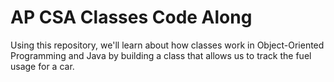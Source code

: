 # AP CSA Classes Code Along
Using this repository, we'll learn about how classes work in Object-Oriented Programming and Java by building a class that allows us to track the fuel usage for a car.
